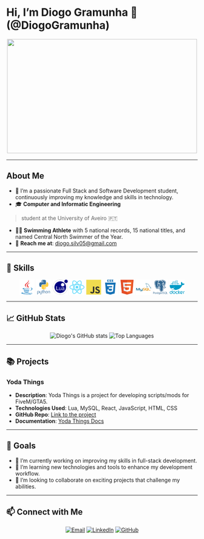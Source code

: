 # Hi, I’m Diogo Gramunha 🙂 (@DiogoGramunha)

<div align="center">
  <img src="https://camo.githubusercontent.com/3d43add4d4bf45bf53baf2354be2b4fcb731e5c7c1984399c775858f80000d1c/68747470733a2f2f7777772e696968676c6f62616c2e636f6d2f77702d636f6e74656e742f75706c6f6164732f323031392f30322f64637361642d312e676966" height="300" width="500"/>
</div>

<!--
---

<div align="center">

[![Email](https://img.shields.io/badge/-Email-D14836?style=flat-square&logo=Gmail&logoColor=white)](mailto:diogo.silv05@gmail.com)
[![LinkedIn](https://img.shields.io/badge/-LinkedIn-0077B5?style=flat-square&logo=LinkedIn&logoColor=white)](https://www.linkedin.com/in/your-linkedin-profile/)
[![GitHub](https://img.shields.io/github/followers/DiogoGramunha?label=Follow&style=social)](https://github.com/DiogoGramunha)

</div> -->

---

## About Me

- 🌱 I’m a passionate Full Stack and Software Development student, continuously improving my knowledge and skills in technology.
- 🎓 <a href="https://www.ua.pt/pt/curso/486" style="text-decoration: none; color: inherit;"><strong>Computer and Informatic Engineering</strong></a>
> student at the University of Aveiro 🇵🇹  
- 🏊‍♂️ **Swimming Athlete** with 5 national records, 15 national titles, and named Central North Swimmer of the Year.
- 💬 **Reach me at**: [diogo.silv05@gmail.com](mailto:diogo.silv05@gmail.com)

---

## 🚀 Skills

<div align="center">
  <img src="https://github.com/devicons/devicon/blob/master/icons/java/java-original.svg" title="Java" alt="Java" width="40" height="40"/> 
  <img src="https://github.com/devicons/devicon/blob/master/icons/python/python-original-wordmark.svg" title="Python" alt="Python" width="40" height="40"/>
  <img src="https://github.com/devicons/devicon/blob/master/icons/lua/lua-original.svg" title="Lua" alt="Lua" width="40" height="40"/>
  <img src="https://github.com/devicons/devicon/blob/master/icons/react/react-original.svg" titlr="React" alt="React" width="40" height="40"/>
  <img src="https://github.com/devicons/devicon/blob/master/icons/javascript/javascript-original.svg" title="JavaScript" alt="JavaScript" width="40" height="40"/> 
  <img src="https://github.com/devicons/devicon/blob/master/icons/css3/css3-plain-wordmark.svg" title="CSS3" alt="CSS" width="40" height="40"/> 
  <img src="https://github.com/devicons/devicon/blob/master/icons/html5/html5-original.svg" title="HTML5" alt="HTML" width="40" height="40"/> 
  <img src="https://github.com/devicons/devicon/blob/master/icons/mysql/mysql-original-wordmark.svg" title="MySQL" alt="MySQL" width="40" height="40"/>
  <img src="https://github.com/devicons/devicon/blob/master/icons/postgresql/postgresql-plain-wordmark.svg" title="PostegreSQL" alt="PgAdmin" widht="40" height="40"/>
  <img src="https://github.com/devicons/devicon/blob/master/icons/docker/docker-plain-wordmark.svg" title="Docker" alt="Docker" widht="40" height="40"/>
</div>

---

## 📈 GitHub Stats

<div align="center">
  <img src="https://github-readme-stats.vercel.app/api?username=DiogoGramunha&show_icons=true&theme=github_dark" alt="Diogo's GitHub stats" width="45%"/>
  <img src="https://github-readme-stats.vercel.app/api/top-langs/?username=DiogoGramunha&theme=github_dark&layout=compact" alt="Top Languages" width="30%"/>
</div>

---

## 📚 Projects

### Yoda Things
- **Description**: Yoda Things is a project for developing scripts/mods for FiveM/GTA5.
- **Technologies Used**: Lua, MySQL, React, JavaScript, HTML, CSS
- **GitHub Repo**: [Link to the project](https://github.com/stars/DiogoGramunha/lists/yoda-things)
- **Documentation**: [Yoda Things Docs](https://yoda-things.gitbook.io/yoda-things-documentation)
<!--
### Project 2
- **Description**: Brief description of what this project is about.
- **Technologies Used**: JavaScript, HTML, CSS
- **GitHub Repo**: [Link to the project](https://github.com/DiogoGramunha/project2)

### Project 3
- **Description**: Brief description of what this project is about.
- **Technologies Used**: Lua, MySQL
- **GitHub Repo**: [Link to the project](https://github.com/DiogoGramunha/project3)
-->
---

## 🎯 Goals

- 🔭 I’m currently working on improving my skills in full-stack development.
- 🌱 I’m learning new technologies and tools to enhance my development workflow.
- 👯 I’m looking to collaborate on exciting projects that challenge my abilities.

---

## 📫 Connect with Me

<p align="center">
  <a href="mailto:diogo.silv05@gmail.com"><img src="https://img.shields.io/badge/-Email-D14836?style=flat-square&logo=Gmail&logoColor=white" alt="Email"/></a>
  <a href="https://www.linkedin.com/in/diogo-gramunha-silva/"><img src="https://img.shields.io/badge/-LinkedIn-0077B5?style=flat-square&logo=LinkedIn&logoColor=white" alt="LinkedIn"/></a>
  <a href="https://github.com/DiogoGramunha"><img src="https://img.shields.io/github/followers/DiogoGramunha?label=Follow&style=social" alt="GitHub"/></a>
</p>

<!--
**DiogoGramunha/DiogoGramunha** is a ✨ _special_ ✨ repository because its `README.md` (this file) appears on your GitHub profile.

Here are some ideas to get you started:

- 🔭 I’m currently working on ...
- 🌱 I’m currently learning ...
- 👯 I’m looking to collaborate on ...
- 🤔 I’m looking for help with ...
- 💬 Ask me about ...
- 📫 How to reach me: ...
- 😄 Pronouns: ...
- ⚡ Fun fact: ...
-->
